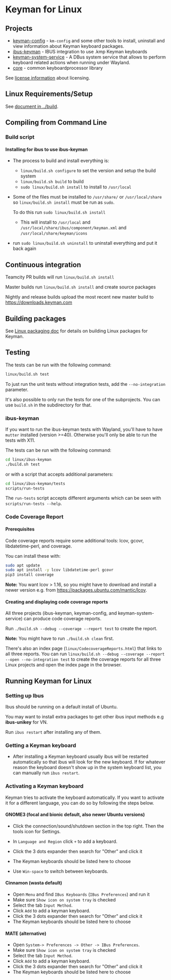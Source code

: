 # Keyman for Linux

## Projects

- [keyman-config](../../linux/keyman-config) - `km-config` and some other tools
  to install, uninstall and view information about Keyman keyboard packages.
- [ibus-keyman](../../linux/ibus-keyman) - IBUS integration to use .kmp Keyman keyboards
- [keyman-system-service](../../linux/keyman-system-service) - A DBus system service
  that allows to perform keyboard related actions when running under Wayland.
- [core](../../core) - common keyboardprocessor library

See [license information](../../linux/LICENSE.md) about licensing.

## Linux Requirements/Setup

See [document in ../build](../build/linux-ubuntu.md).

## Compiling from Command Line

### Build script

#### Installing for ibus to use ibus-keyman

- The process to build and install everything is:

  - `linux/build.sh configure` to set the version and setup the build system
  - `linux/build.sh build` to build
  - `sudo linux/build.sh install` to install to `/usr/local`

- Some of the files must be installed to `/usr/share/` or `/usr/local/share`
  so `linux/build.sh install` must be run as `sudo`.

  To do this run `sudo linux/build.sh install`

  - This will install to `/usr/local` and
    `/usr/local/share/ibus/component/keyman.xml` and `/usr/local/share/keyman/icons`

- run `sudo linux/build.sh uninstall` to uninstall everything and put it back again

## Continuous integration

Teamcity PR builds will run `linux/build.sh install`

Master builds run `linux/build.sh install` and create source packages

Nightly and release builds upload the most recent new master build to <https://downloads.keyman.com>

## Building packages

See [Linux packaging doc](packaging.md)
for details on building Linux packages for Keyman.

## Testing

The tests can be run with the following command:

```bash
linux/build.sh test
```

To just run the unit tests without integration tests, add the
`--no-integration` parameter.

It's also possible to only run the tests for one of the subprojects. You
can use `build.sh` in the subdirectory for that.

### ibus-keyman

If you want to run the ibus-keyman tests with Wayland, you'll have to
have `mutter` installed (version >=40). Otherwise you'll only be able
to run the tests with X11.

The tests can be run with the following command:

```bash
cd linux/ibus-keyman
./build.sh test
```

or with a script that accepts additional parameters:

```bash
cd linux/ibus-keyman/tests
scripts/run-tests
```

The `run-tests` script accepts different arguments which can be seen with
`scripts/run-tests --help`.

### Code Coverage Report

#### Prerequisites

Code coverage reports require some additional tools: lcov, gcovr,
libdatetime-perl, and coverage.

You can install these with:

```bash
sudo apt update
sudo apt install -y lcov libdatetime-perl gcovr
pip3 install coverage
```

**Note:** You want lcov > 1.16, so you might have to download and install
a newer version e.g. from <https://packages.ubuntu.com/mantic/lcov>.

#### Creating and displaying code coverage reports

All three projects (ibus-keyman, keyman-config, and keyman-system-service)
can produce code coverage reports.

Run `./build.sh --debug --coverage --report test` to create the report.

**Note:** You might have to run `./build.sh clean` first.

There's also an index page (`linux/CodecoverageReports.html`) that links to all
three reports. You can run
`linux/build.sh --debug --coverage --report --open --no-integration test`
to create the coverage reports for all three Linux projects and open the
index page in the browser.

## Running Keyman for Linux

### Setting up Ibus

Ibus should be running on a default install of Ubuntu.

You may want to install extra packages to get other ibus input methods e.g
**ibus-unikey** for VN.

Run `ibus restart` after installing any of them.

### Getting a Keyman keyboard

- After installing a Keyman keyboard usually ibus will be restarted
  automatically so that ibus will look for the new keyboard. If for
  whatever reason the keyboard doesn't show up in the system
  keyboard list, you can manually run `ibus restart`.

### Activating a Keyman keyboard

Keyman tries to activate the keyboard automatically. If you want to activate
it for a different language, you can do so by following the steps below.

#### GNOME3 (focal and bionic default, also newer Ubuntu versions)

- Click the connection/sound/shutdown section in the top right. Then the tools
  icon for Settings.

- In `Language and Region` click `+` to add a keyboard.
- Click the 3 dots expander then search for "Other" and click it
- The Keyman keyboards should be listed here to choose

- Use `Win-space` to switch between keyboards.

#### Cinnamon (wasta default)

- Open `Menu` and find `IBus Keyboards` (`IBus Preferences`) and run it
- Make sure `Show icon on system tray` is checked
- Select the tab `Input Method`.
- Click `Add` to add a keyman keyboard.
- Click the 3 dots expander then search for "Other" and click it
- The Keyman keyboards should be listed here to choose

#### MATE (alternative)

- Open `System-> Preferences -> Other -> IBus Preferences`.
- Make sure `Show icon on system tray` is checked
- Select the tab `Input Method`.
- Click `Add` to add a keyman keyboard.
- Click the 3 dots expander then search for "Other" and click it
- The Keyman keyboards should be listed here to choose
